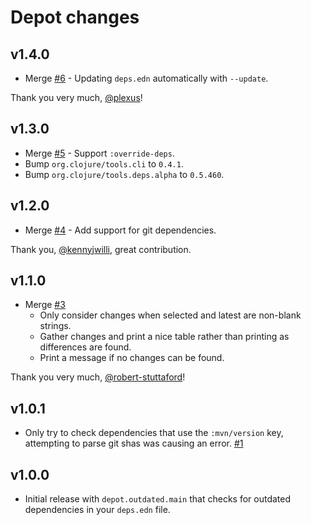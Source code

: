 # Depot changes

## v1.4.0

 * Merge [#6](https://github.com/Olical/depot/pull/6) - Updating `deps.edn` automatically with `--update`.

Thank you very much, [@plexus](https://github.com/plexus)!

## v1.3.0

 * Merge [#5](https://github.com/Olical/depot/pull/5) - Support `:override-deps`.
 * Bump `org.clojure/tools.cli` to `0.4.1`.
 * Bump `org.clojure/tools.deps.alpha` to `0.5.460`.

## v1.2.0

 * Merge [#4](https://github.com/Olical/depot/pull/4) - Add support for git dependencies.

Thank you, [@kennyjwilli](https://github.com/kennyjwilli), great contribution.

## v1.1.0

 * Merge [#3](https://github.com/Olical/depot/pull/3)
   * Only consider changes when selected and latest are non-blank strings.
   * Gather changes and print a nice table rather than printing as differences are found.
   * Print a message if no changes can be found.

Thank you very much, [@robert-stuttaford](https://github.com/robert-stuttaford)!

## v1.0.1

 * Only try to check dependencies that use the `:mvn/version` key, attempting to parse git shas was causing an error. [#1](https://github.com/Olical/depot/issues/1)

## v1.0.0

 * Initial release with `depot.outdated.main` that checks for outdated dependencies in your `deps.edn` file.
